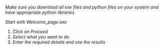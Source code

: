 *Make sure you download all exe files and python files on your system and have appropriate python libraries*

*Start with Welcome_page.exe*
1) *Click on Proceed*
2) *Select what you want to do*
3) *Enter the required details and see the results*
